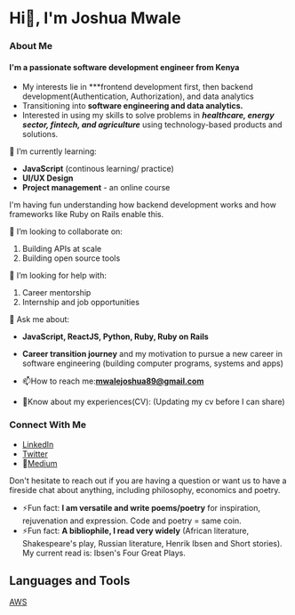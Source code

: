 # Hi👋, I'm Joshua Mwale 

### About Me
#### I'm a passionate software development engineer from Kenya
* My interests lie in ***frontend development first, then backend development(Authentication, Authorization), and data analytics
* Transitioning into **software engineering and data analytics.**
* Interested in using my skills to solve problems in ***healthcare, energy sector, fintech, and agriculture*** using technology-based products and solutions.

🌱 I’m currently learning: 
* **JavaScript** (continous learning/ practice)
* **UI/UX Design**
* **Project management** - an online course

I'm having fun understanding how backend development works and how frameworks like Ruby on Rails enable this.

👯 I’m looking to collaborate on:
1. Building APIs at scale 
2. Building open source tools 
 
🤔 I’m looking for help with:
1. Career mentorship
2. Internship and job opportunities
 
💬 Ask me about:
* **JavaScript, ReactJS, Python, Ruby, Ruby on Rails**
* **Career transition journey** and my motivation to pursue a new career in software engineering (building computer programs, systems and apps) 

* 📫How to reach me:**mwalejoshua89@gmail.com**
* 📄Know about my experiences(CV): (Updating my cv before I can share)
 
 ### Connect With Me
* [LinkedIn](https://www.linkedin.com/in/joshua-mwale-8a8a3557/)
* [Twitter](https://twitter.com/joshua_mwale)
* 📝[Medium](https://medium.com/@mwale_josh)

Don't hesitate to reach out if you are having a question or want us to have a fireside chat about anything, including philosophy, economics and poetry.

* ⚡Fun fact: **I am versatile and write poems/poetry** for inspiration, rejuvenation and expression. Code and poetry = same coin.
* ⚡Fun fact: **A bibliophile, I read very widely** (African literature, Shakespeare's play, Russian literature, Henrik Ibsen and Short stories). My current read is: Ibsen's Four Great Plays.

## Languages and Tools
[AWS](https://aws.amazon.com/amplify/)


